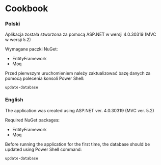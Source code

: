 # Cookbook
### Polski

Aplikacja została stworzona za pomocą ASP.NET w wersji 4.0.30319 (MVC w wersji 5.2)

Wymagane paczki NuGet:
- EntityFramework
- Moq

Przed pierwszym uruchomieniem należy zaktualizować bazę danych za pomocą polecenia konsoli Power Shell:
```
update-database
```

### English

The application was created using ASP.NET ver. 4.0.30319 (MVC ver. 5.2)

Required NuGet packages:
- EntityFramework
- Moq

Before running the application for the first time, the database should be updated using Power Shell command:
```
update-database
```
